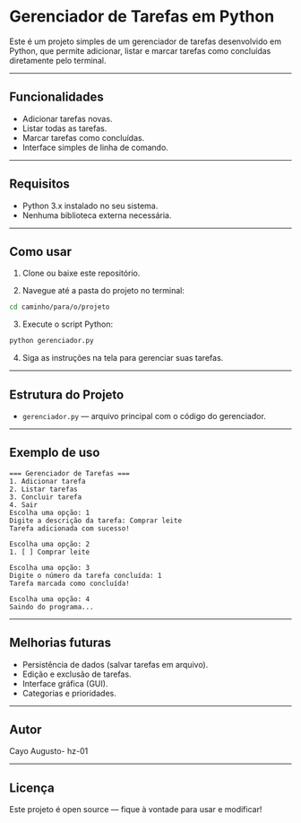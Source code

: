 # Gerenciador de Tarefas em Python

Este é um projeto simples de um gerenciador de tarefas desenvolvido em Python, que permite adicionar, listar e marcar tarefas como concluídas diretamente pelo terminal.

---

## Funcionalidades

- Adicionar tarefas novas.
- Listar todas as tarefas.
- Marcar tarefas como concluídas.
- Interface simples de linha de comando.

---

## Requisitos

- Python 3.x instalado no seu sistema.
- Nenhuma biblioteca externa necessária.

---

## Como usar

1. Clone ou baixe este repositório.

2. Navegue até a pasta do projeto no terminal:

```bash
cd caminho/para/o/projeto
```

3. Execute o script Python:

```bash
python gerenciador.py
```

4. Siga as instruções na tela para gerenciar suas tarefas.

---

## Estrutura do Projeto

- `gerenciador.py` — arquivo principal com o código do gerenciador.

---

## Exemplo de uso

```
=== Gerenciador de Tarefas ===
1. Adicionar tarefa
2. Listar tarefas
3. Concluir tarefa
4. Sair
Escolha uma opção: 1
Digite a descrição da tarefa: Comprar leite
Tarefa adicionada com sucesso!

Escolha uma opção: 2
1. [ ] Comprar leite

Escolha uma opção: 3
Digite o número da tarefa concluída: 1
Tarefa marcada como concluída!

Escolha uma opção: 4
Saindo do programa...
```

---

## Melhorias futuras

- Persistência de dados (salvar tarefas em arquivo).
- Edição e exclusão de tarefas.
- Interface gráfica (GUI).
- Categorias e prioridades.

---

## Autor

Cayo Augusto- hz-01

---

## Licença

Este projeto é open source — fique à vontade para usar e modificar!
